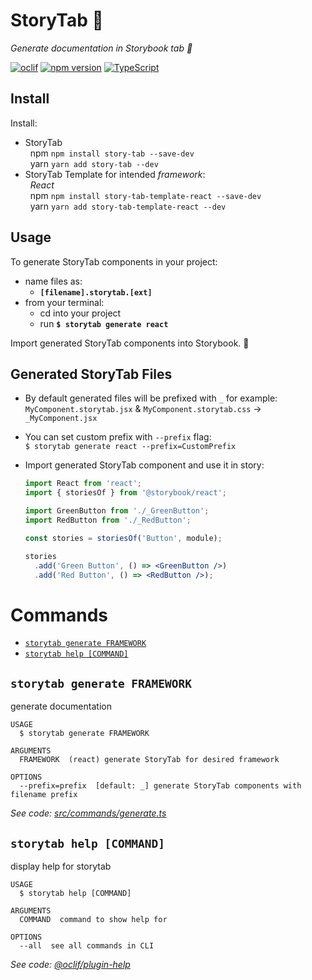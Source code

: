 # StoryTab 📑

_Generate documentation in Storybook tab 📑_

[![oclif](https://img.shields.io/badge/cli-oclif-brightgreen.svg)](https://oclif.io)
[![npm version][npm-badge]][npm-url]
[![TypeScript][typescript-badge]][typescript-url]

## Install

Install:

- StoryTab  
  &nbsp;&nbsp;npm `npm install story-tab --save-dev`  
  &nbsp;&nbsp;yarn `yarn add story-tab --dev`
- StoryTab Template for intended _framework_:  
  &nbsp;&nbsp;_React_  
  &nbsp;&nbsp;npm `npm install story-tab-template-react --save-dev`  
  &nbsp;&nbsp;yarn `yarn add story-tab-template-react --dev`

## Usage

To generate StoryTab components in your project:

- name files as:
  - **`[filename].storytab.[ext]`**
- from your terminal:
  - cd into your project
  - run **`$ storytab generate react`**

Import generated StoryTab components into Storybook. 🎉

## Generated StoryTab Files
- By default generated files will be prefixed with `_` for example:  
`MyComponent.storytab.jsx` & `MyComponent.storytab.css` -> `_MyComponent.jsx`  
- You can set custom prefix with `--prefix` flag:  
`$ storytab generate react --prefix=CustomPrefix`

- Import generated StoryTab component and use it in story:
  ```jsx
  import React from 'react';
  import { storiesOf } from '@storybook/react';

  import GreenButton from './_GreenButton';
  import RedButton from './_RedButton';

  const stories = storiesOf('Button', module);

  stories
    .add('Green Button', () => <GreenButton />)
    .add('Red Button', () => <RedButton />);
  ```

<!-- GIF -->

# Commands

<!-- commands -->

- [`storytab generate FRAMEWORK`](#storytab-generate-framework)
- [`storytab help [COMMAND]`](#storytab-help-command)

## `storytab generate FRAMEWORK`

generate documentation

```
USAGE
  $ storytab generate FRAMEWORK

ARGUMENTS
  FRAMEWORK  (react) generate StoryTab for desired framework

OPTIONS
  --prefix=prefix  [default: _] generate StoryTab components with filename prefix
```

_See code: [src/commands/generate.ts](https://github.com/mkosir/story-tab/blob/v1.0.11/src/commands/generate.ts)_

## `storytab help [COMMAND]`

display help for storytab

```
USAGE
  $ storytab help [COMMAND]

ARGUMENTS
  COMMAND  command to show help for

OPTIONS
  --all  see all commands in CLI
```

_See code: [@oclif/plugin-help](https://github.com/oclif/plugin-help/blob/v2.2.2/src/commands/help.ts)_

<!-- commandsstop -->

[npm-url]: https://www.npmjs.com/package/story-tab
[npm-badge]: https://img.shields.io/npm/v/story-tab.svg
[typescript-badge]: https://badges.frapsoft.com/typescript/code/typescript.svg?v=101
[typescript-url]: https://github.com/microsoft/TypeScript
